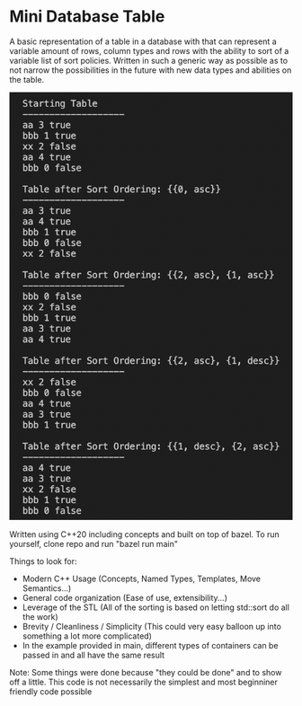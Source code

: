 # Mini Database Table
A basic representation of a table in a database with that can represent a variable amount of rows, column types and rows with the ability to sort of a variable list of sort policies. Written in such a generic way as possible as to not narrow the possibilities in the future with new data types and abilities on the table.

![My Image](assets/example_output.png)

Written using C++20 including concepts and built on top of bazel. To run yourself, clone repo and run "bazel run main"

Things to look for:
- Modern C++ Usage (Concepts, Named Types, Templates, Move Semantics...)
- General code organization (Ease of use, extensibility...)
- Leverage of the STL (All of the sorting is based on letting std::sort do all the work)
- Brevity / Cleanliness / Simplicity (This could very easy balloon up into something a lot more complicated)
- In the example provided in main, different types of containers can be passed in and all have the same result

Note: Some things were done because "they could be done" and to show off a little. This code is not necessarily the simplest and most beginniner friendly code possible
